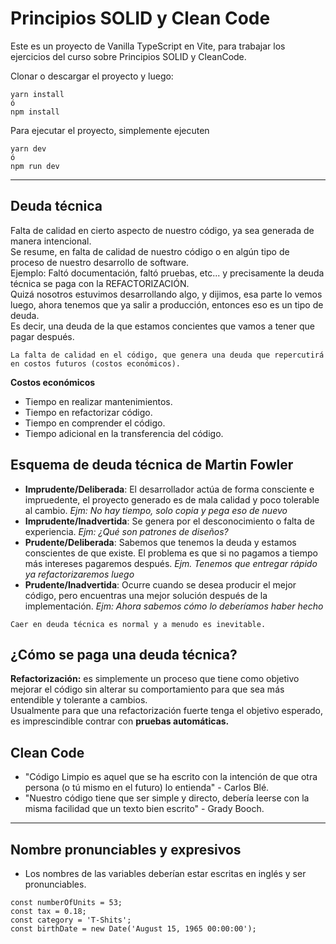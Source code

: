 # Principios SOLID y Clean Code

Este es un proyecto de Vanilla TypeScript en Vite, para trabajar los ejercicios del curso sobre Principios SOLID y CleanCode.

Clonar o descargar el proyecto y luego:

```
yarn install
ó
npm install
```

Para ejecutar el proyecto, simplemente ejecuten
```
yarn dev
ó
npm run dev
```

---

## Deuda técnica
Falta de calidad en cierto aspecto de nuestro código, ya sea generada de manera intencional.  
Se resume, en falta de calidad de nuestro código o en algún tipo de proceso de nuestro desarrollo de software.  
Ejemplo: Faltó documentación, faltó pruebas, etc... y precisamente la deuda técnica se paga con la REFACTORIZACIÓN.  
Quizá nosotros estuvimos desarrollando algo, y dijimos, esa parte lo vemos luego, ahora tenemos que ya salir a producción, entonces
eso es un tipo de deuda.  
Es decir, una deuda de la que estamos concientes que vamos a tener que pagar después.

```
La falta de calidad en el código, que genera una deuda que repercutirá en costos futuros (costos económicos).
```
**Costos económicos**
- Tiempo en realizar mantenimientos.
- Tiempo en refactorizar código.
- Tiempo en comprender el código.
- Tiempo adicional en la transferencia del código.

## Esquema de deuda técnica de Martin Fowler
- **Imprudente/Deliberada**: El desarrollador actúa de forma consciente e impruedente, el proyecto generado es de mala calidad y poco tolerable al cambio. *Ejm: No hay tiempo, solo copia y pega eso de nuevo*
- **Imprudente/Inadvertida**: Se genera por el desconocimiento o falta de experiencia. *Ejm: ¿Qué son patrones de diseños?*
- **Prudente/Deliberada**: Sabemos que tenemos la deuda y estamos conscientes de que existe. El problema es que si no pagamos a tiempo más intereses pagaremos después. *Ejm. Tenemos que entregar rápido ya refactorizaremos luego*
- **Prudente/Inadvertida**: Ocurre cuando se desea producir el mejor código, pero encuentras una mejor solución después de la implementación. *Ejm: Ahora sabemos cómo lo deberíamos haber hecho*

```
Caer en deuda técnica es normal y a menudo es inevitable.
```

## ¿Cómo se paga una deuda técnica?
**Refactorización:** es simplemente un proceso que tiene como objetivo mejorar el código sin alterar su comportamiento para que sea más entendible y tolerante a cambios.  
Usualmente para que una refactorización fuerte tenga el objetivo esperado, es imprescindible contrar con **pruebas automáticas.**

## Clean Code
- "Código Limpio es aquel que se ha escrito con la intención de que otra persona (o tú mismo en el futuro) lo entienda" - Carlos Blé.
- "Nuestro código tiene que ser simple y directo, debería leerse con la misma facilidad que un texto bien escrito" - Grady Booch.

---
## Nombre pronunciables y expresivos
- Los nombres de las variables deberían estar escritas en inglés y ser pronunciables.
```
const numberOfUnits = 53;
const tax = 0.18;
const category = 'T-Shits';
const birthDate = new Date('August 15, 1965 00:00:00');
```